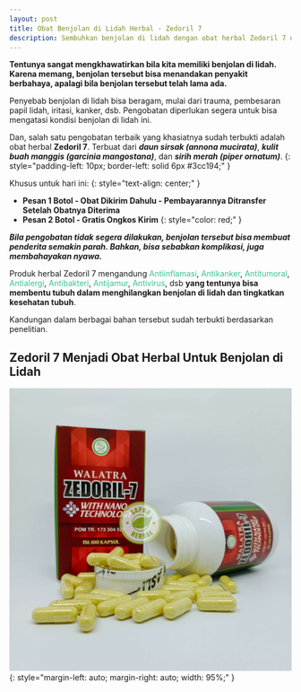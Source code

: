 ```yaml
---
layout: post
title: Obat Benjolan di Lidah Herbal - Zedoril 7
description: Sembuhkan benjolan di lidah dengan obat herbal Zedoril 7 dengan khasiat yang sudah terbukti. Terdaftar pula di BPOM RI.
---
```


**Tentunya sangat mengkhawatirkan bila kita memiliki benjolan di lidah. Karena memang, benjolan tersebut bisa menandakan penyakit berbahaya, apalagi bila benjolan tersebut telah lama ada.**

Penyebab benjolan di lidah bisa beragam, mulai dari trauma, pembesaran papil lidah, iritasi, kanker, dsb. Pengobatan diperlukan segera untuk bisa mengatasi kondisi benjolan di lidah ini.

Dan, salah satu pengobatan terbaik yang khasiatnya sudah terbukti adalah obat herbal **Zedoril 7**. Terbuat dari ***daun sirsak (annona mucirata)***, ***kulit buah manggis (garcinia mangostana)***, dan ***sirih merah (piper ornatum)***.
{: style="padding-left: 10px; border-left: solid 6px #3cc194;" }

Khusus untuk hari ini:
{: style="text-align: center;" }

+ **Pesan 1 Botol - Obat Dikirim Dahulu - Pembayarannya Ditransfer Setelah Obatnya Diterima**
+ **Pesan 2 Botol - Gratis Ongkos Kirim**
{: style="color: red;" }

***Bila pengobatan tidak segera dilakukan, benjolan tersebut bisa membuat penderita semakin parah. Bahkan, bisa sebabkan komplikasi, juga membahayakan nyawa.***

Produk herbal Zedoril 7 mengandung <span style="color: #3cc194;">Antiinflamasi</span>, <span style="color: #3cc194;">Antikanker</span>, <span style="color: #3cc194;">Antitumoral</span>, <span style="color: #3cc194;">Antialergi</span>, <span style="color: #3cc194;">Antibakteri</span>, <span style="color: #3cc194;">Antijamur</span>, <span style="color: #3cc194;">Antivirus</span>, dsb **yang tentunya bisa membentu tubuh dalam menghilangkan benjolan di lidah dan tingkatkan kesehatan tubuh**.

Kandungan dalam berbagai bahan tersebut sudah terbukti berdasarkan penelitian.

## Zedoril 7 Menjadi Obat Herbal Untuk Benjolan di Lidah

![obat benjolan di lidah zedoril 7](/images/zedoril3.jpg)
{: style="margin-left: auto; margin-right: auto; width: 95%;" }
